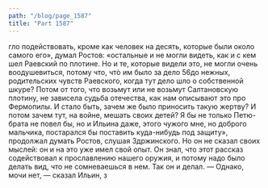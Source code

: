 ```yaml
---
path: "/blog/page_1587"
title: "Part 1587"
---
```


гло подействовать, кроме как человек на десять, которые были около самого его», думал Ростов: «остальные и не могли видеть, как и с кем шел Раевский по плотине. Но и те, которые видели это, не могли очень воодушевиться, потому что, чтò им было за дело 56до нежных, родительских чувств Раевского, когда тут дело шло о собственной шкуре? Потом от того, что возьмут или не возьмут Салтановскую плотину, не зависела судьба отечества, как нам описывают это про Фермопилы. И стало быть, зачем же было приносить такую жертву? И потом зачем тут, на войне, мешать своих детей? Я бы не только Петю-брата не повел бы, но и Ильина даже, этого чужого мне, но доброго мальчика, постарался бы поставить куда-нибудь под защиту», продолжал думать Ростов, слушая Здржинского. Но он не сказал своих мыслей: он и на это уже имел свой опыт. Он знал, что этот рассказ содействовал к прославлению нашего оружия, и потому надо было делать вид, что не сомневаешься в нем. Так он и делал.
— Однако, мочи нет, — сказал Ильин, з
